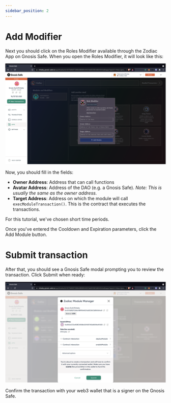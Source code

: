 ```yaml
---
sidebar_position: 2
---
```


# Add Modifier

Next you should click on the Roles Modifier available through the Zodiac App on Gnosis Safe. When you open the Roles Modifier, it will look like this:

![Roles Modifier Deployment](/img/tutorial/roles_01.png)

Now, you should fill in the fields:

- **Owner Address**: Address that can call functions
- **Avatar Address**: Address of the DAO (e.g. a Gnosis Safe).
*Note: This is usually the same as the owner address.*
- **Target Address**: Address on which the module will call `execModuleTransaction()`. This is the contract that executes the transactions.

For this tutorial, we've chosen short time periods.

Once you've entered the Cooldown and Expiration parameters, click the Add Module button.

# Submit transaction
After that, you should see a Gnosis Safe modal prompting you to review the transaction. Click Submit when ready:

![Roles Modifier Transaction Submission](/img/tutorial/roles_02.png)

Confirm the transaction with your web3 wallet that is a signer on the Gnosis Safe.